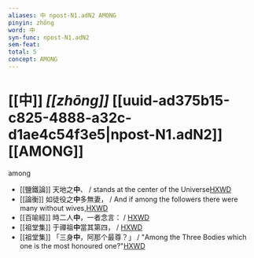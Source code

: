 ```yaml
---
aliases: 中 npost-N1.adN2 AMONG
pinyin: zhōng
word: 中
syn-func: npost-N1.adN2
sem-feat: 
total: 5
concept: AMONG 
---
```

# [[中]] *[[zhōng]]*  [[uuid-ad375b15-c825-4888-a32c-d1ae4c54f3e5|npost-N1.adN2]] [[AMONG]]
among
 - [[鹽鐵論]] 天地之**中**、 / stands at the center of the Universe[HXWD](https://hxwd.org/textview.html?location=KR3a0006_tls_003-11a.10)
 - [[論衡]] 如徒役之**中**多無妻， / And if among the followers there were many without wives,[HXWD](https://hxwd.org/textview.html?location=KR3j0080_tls_028-14a.18)
 - [[百喻經]] 時二人**中**，一者念言： / [HXWD](https://hxwd.org/textview.html?location=KR6b0066_T_001-0545b.28)
 - [[祖堂集]] 于禪祖**中**當其第四， / [HXWD](https://hxwd.org/textview.html?location=KR6q0002_Yan_001-1037a.44)
 - [[祖堂集]] 「三身**中**，阿那个最尊？」 / "Among the Three Bodies which one is the most honoured one?"[HXWD](https://hxwd.org/textview.html?location=KR6q0002_Yan_016-4116a.3)